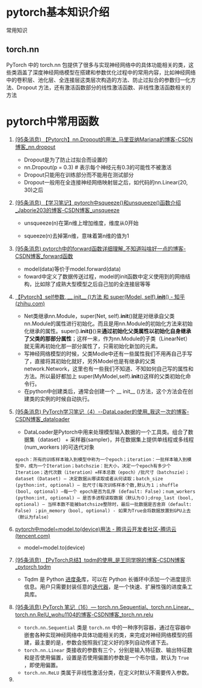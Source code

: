 # pytorch基本知识介绍

常用知识

## torch.nn

PyTorch 中的 torch.nn 包提供了很多与实现神经网络中的具体功能相关的类，这些类涵盖了深度神经网络模型在搭建和参数优化过程中的常用内容，比如神经网络中的卷积层、池化层、全连接层这类层次构造的方法、防止过拟合的参数归一化方法、Dropout 方法，还有激活函数部分的线性激活函数、非线性激活函数相关的方法

# pytorch中常用函数

1. [(95条消息) 【Pytorch】nn.Dropout的用法_马里亚纳Mariana的博客-CSDN博客_nn.dropout](https://blog.csdn.net/weixin_47050107/article/details/122722516)
   - Dropout是为了防止过拟合而设置的
   - nn.Dropout(p = 0.3) # 表示每个神经元有0.3的可能性不被激活
   - Dropout只能用在训练部分而不能用在测试部分
   - Dropout一般用在全连接神经网络映射层之后，如代码的nn.Linear(20, 30)之后

2. [(95条消息) 【学习笔记】pytorch中squeeze()和unsqueeze()函数介绍_Jaborie203的博客-CSDN博客_unsqueeze](https://blog.csdn.net/flysky_jay/article/details/81607289)

   - unsqueeze(n)在第n维上增加维度，维度从0开始

   - squeeze(n)去掉第n维，意味着第n维的值为1

3. [(95条消息) pytorch中的forward函数详细理解_不知道叫啥好一点的博客-CSDN博客_forward函数](https://blog.csdn.net/A_A666/article/details/108745538)
   - model(data)等价于model.forward(data)
   - foward中定义了数据传送过程，model的init函数中定义使用到的网络结构，比如除了成熟大型模型之后自己加的全连接层等等

4. [【Pytorch】self参数, __ init__ ()方法 和 super(Model, self).__init__() - 知乎 (zhihu.com)](https://zhuanlan.zhihu.com/p/477117166)

   - Net类继承nn.Module，super(Net, self).__init__()就是对继承自父类nn.Module的属性进行初始化。而且是用nn.Module的初始化方法来初始化继承的属性。super().__init()__()来**通过初始化父类属性以初始化自身继承了父类的那部分属性**；这样一来，作为nn.Module的子类（LinearNet）就无需再初始化那一部分属性了，只需初始化新加的元素。
   - 写神经网络模型的时候，父类Modle中还有一些属性我们不用再自己手写了，直接将其初始化就好，另外Model也是有继承的父类network.Network，这里也有一些我们不知道、不知如何自己写的属性和方法。所以最好都加上 super(MyModel,self).__init__()这样的父类初始化命令行。
   - 在python中创建类后，通常会创建一个 __ init__ ()方法，这个方法会在创建类的实例的时候自动执行。

5. [(95条消息) PyTorch学习笔记（4）--DataLoader的使用_我这一次的博客-CSDN博客_dataloader](https://blog.csdn.net/weixin_43981621/article/details/119685671)

   - DataLoader是Pytorch中用来处理模型输入数据的一个工具类。组合了数据集（dataset） + 采样器(sampler)，并在数据集上提供单线程或多线程(num_workers )的可迭代对象

   `epoch：所有的训练样本输入到模型中称为一个epoch；iteration：一批样本输入到模型中，成为一个Iteration；batchszie：批大小，决定一个epoch有多少个Iteration；迭代次数（iteration）=样本总数（epoch）/批尺寸（batchszie）；dataset (Dataset) – 决定数据从哪读取或者从何读取；batch_size (python:int, optional) – 批尺寸(每次训练样本个数,默认为１；shuffle (bool, optional) –每一个 epoch是否为乱序 (default: False)；num_workers (python:int, optional) – 是否多进程读取数据（默认为０);drop_last (bool, optional) – 当样本数不能被batchsize整除时，最后一批数据是否舍弃（default: False) ；pin_memory（bool, optional) - 如果为True会将数据放置到GPU上去（默认为false）`

6. [pytorch中model=model.to(device)用法 - 腾讯云开发者社区-腾讯云 (tencent.com)](https://cloud.tencent.com/developer/article/1587906)

   - model=model.to(device)

7. [(95条消息) 【PyTorch总结】tqdm的使用_是王同学呀的博客-CSDN博客_pytorch tqdm](https://blog.csdn.net/wxd1233/article/details/118371404)

   - Tqdm 是 Python [进度条](https://so.csdn.net/so/search?q=进度条&spm=1001.2101.3001.7020)库，可以在 Python 长循环中添加一个进度提示信息。用户只需要封装任意的[迭代器](https://so.csdn.net/so/search?q=迭代器&spm=1001.2101.3001.7020)，是一个快速、扩展性强的进度条工具库。

8. [(95条消息) PyTorch 笔记（16）— torch.nn.Sequential、torch.nn.Linear、torch.nn.RelU_wohu1104的博客-CSDN博客_torch.nn.relu](https://blog.csdn.net/wohu1104/article/details/107646744)
   - `torch.nn.Sequential` 类是 `torch.nn` 中的一种序列容器，通过在容器中嵌套各种实现神经网络中具体功能相关的类，来完成对神经网络模型的搭建，最主要的是，参数会按照我们定义好的序列自动传递下去。
   - `torch.nn.Linear` 类接收的参数有三个，分别是输入特征数、输出特征数和是否使用偏置，设置是否使用偏置的参数是一个布尔值，默认为 `True` ，即使用偏置。
   - `torch.nn.ReLU` 类属于非线性激活分类，在定义时默认不需要传入参数。
9. 

